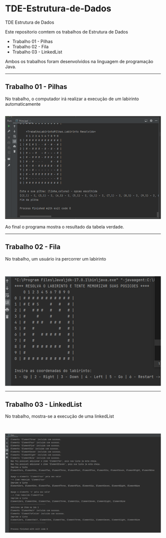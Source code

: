 # TDE-Estrutura-de-Dados
TDE Estrutura de Dados
<p>Este repositorio comtem os trabalhos de Estrutura de Dados</p>
<ul>
  <li>Trabalho 01 - Pilhas</li>
  <li>Trabalho 02 - Fila</li>
  <li>Trabalho 03 - LinkedList</li>
</ul>
<p>Ambos os trabalhos foram desenvolvidos na linguagem de programação Java.</p>

<hr>

<h2>Trabalho 01 - Pilhas</h2>
<p>No trabalho, o computador irá realizar a execução de um labirinto automaticamente</p>
<br>
<img src="img/pilhas.png">
<br>
<p>Ao final o programa mostra o resultado da tabela verdade.</p>

<hr>

<h2>Trabalho 02 - Fila</h2>
<p>No trabalho, um usuário ira percorrer um labirinto</p><br>
<br>
<img src="img/fila.png">

<hr>

<h2>Trabalho 03 - LinkedList</h2>
<p>No trabalho, mostra-se a execução de uma linkedList</p><br>
<br>
<img src="img/linkedList.png">
